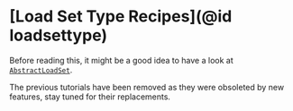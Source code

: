# [Load Set Type Recipes](@id loadsettype)

Before reading this, it might be a good idea to have a look at
[`AbstractLoadSet`](@ref).

The previous tutorials have been removed as they were obsoleted by new features,
stay tuned for their replacements.
